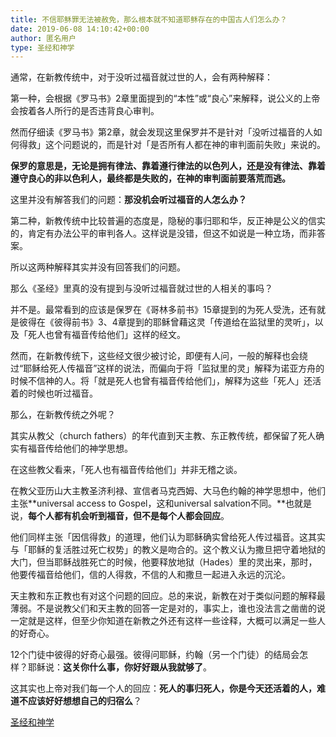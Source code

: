 ```yaml
---
title: 不信耶稣罪无法被赦免，那么根本就不知道耶稣存在的中国古人们怎么办？
date: 2019-06-08 14:10:42+00:00
author: 匿名用户
type: 圣经和神学
---
```

通常，在新教传统中，对于没听过福音就过世的人，会有两种解释：

第一种，会根据《罗马书》2章里面提到的“本性”或“良心”来解释，说公义的上帝会按着各人所行的是否违背良心审判。

然而仔细读《罗马书》第2章，就会发现这里保罗并不是针对「没听过福音的人如何得救」这个问题说的，而是针对「是否所有人都在神的审判面前失败」来说的。

**保罗的意思是，无论是拥有律法、靠着遵行律法的以色列人，还是没有律法、靠着遵守良心的非以色利人，最终都是失败的，在神的审判面前要落荒而逃。**

这里并没有解答我们的问题：**那没机会听过福音的人怎么办？**

第二种，新教传统中比较普遍的态度是，隐秘的事归耶和华，反正神是公义的信实的，肯定有办法公平的审判各人。这样说是没错，但这不如说是一种立场，而非答案。

所以这两种解释其实并没有回答我们的问题。

那么《圣经》里真的没有提到与没听过福音就过世的人相关的事吗？

并不是。最常看到的应该是保罗在《哥林多前书》15章提到的为死人受洗，还有就是彼得在《彼得前书》3、4章提到的耶稣曾藉这灵「传道给在监狱里的灵听」，以及「死人也曾有福音传给他们」这样的经文。

然而，在新教传统下，这些经文很少被讨论，即便有人问，一般的解释也会绕过“耶稣给死人传福音”这样的说法，而偏向于将「监狱里的灵」解释为诺亚方舟的时候不信神的人。将「就是死人也曾有福音传给他们」，解释为这些「死人」还活着的时候也听过福音。

那么，在新教传统之外呢？

其实从教父（church fathers）的年代直到天主教、东正教传统，都保留了死人确实有福音传给他们的神学思想。

在这些教父看来，「死人也有福音传给他们」并非无稽之谈。

在教父亚历山大主教圣济利禄、宣信者马克西姆、大马色约翰的神学思想中，他们主张**universal access to Gospel，这和universal salvation不同。**也就是说，**每个人都有机会听到福音，但不是每个人都会回应**。

他们同样主张「因信得救」的道理，他们认为耶稣确实曾给死人传过福音。这其实与「耶稣的复活胜过死亡权势」的教义是吻合的。这个教义认为撒旦把守着地狱的大门，但当耶稣战胜死亡的时候，他要释放地狱（Hades）里的灵出来，那时，他要传福音给他们，信的人得救，不信的人和撒旦一起进入永远的沉沦。

天主教和东正教也有对这个问题的回应。总的来说，新教在对于类似问题的解释最薄弱。不是说教父们和天主教的回答一定是对的，事实上，谁也没法言之凿凿的说一定就是这样，但至少你知道在新教之外还有这样一些诠释，大概可以满足一些人的好奇心。

12个门徒中彼得的好奇心最强。彼得问耶稣，约翰（另一个门徒）的结局会怎样？耶稣说：**这关你什么事，你好好跟从我就够了**。

这其实也上帝对我们每一个人的回应：**死人的事归死人，你是今天还活着的人，难道不应该好好想想自己的归宿么**？

  


  


[圣经和神学](https://www.zhihu.com/collection/313814574)
